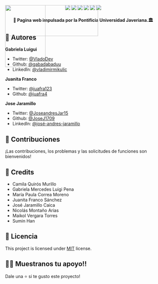 <div align="center">
  <div style="position: relative;">
      <img src="https://github.com/gabadabaduu/hackaton/assets/107308404/510543b3-ea99-44f5-b015-da011e20b051"  width="130" height="200" style="position: absolute; top: 0; left: 0;">
   </div>
   <div style="position: relative;">
      <img src="https://github.com/gabadabaduu/hackaton/assets/107308404/16943c78-8222-43b2-acf3-8af2ace6e3ee"  width="300" height="100" style="position: absolute; top: 0; left: 0;">
   </div>
</div>
<div align="center">
  <img src="https://img.shields.io/badge/Made%20By-gabadabaduu-blue">
  <img src="https://img.shields.io/badge/Made%20By-juafra4-red">
  <img src="https://img.shields.io/badge/Made%20By-JoseJ1709-black">
  <img src="https://badges.frapsoft.com/os/v1/open-source.png?v">
  <img src="https://img.shields.io/badge/License-MIT-yellow.svg">
  <img src="https://img.shields.io/badge/Framework-Angular-purple">
</div>

<h4 align="center">
 📱 Pagina web impulsada por la Pontificia Universidad Javeriana.🏛️
</h4>

## :man: Autores
**Gabriela Luigui**

- Twitter: [@VladoDev](https://twitter.com/VladoDev)
- Github: [@gabadabaduu](https://github.com/gabadabaduu)
- LinkedIn: [@vladimirmikulic](https://www.linkedin.com/in/vladimir-mikulic/)
  
**Juanita Franco**

- Twitter: [@juafra123](https://twitter.com/juafra123)
- Github: [@juafra4](https://github.com/juafra4)

**Jose Jaramillo**

- Twitter: [@JoseandresJar15](https://twitter.com/JoseandresJar15)
- Github: [@JoseJ1709](https://github.com/JoseJ1709)
- LinkedIn: [@josé-andres-jaramillo](https://www.linkedin.com/in/josé-andres-jaramillo-543bb0265/)

## :handshake: Contribuciones

¡Las contribuciones, los problemas y las solicitudes de funciones son bienvenidos!

## 🍻 Credits
- Camila Quirós Murillo
- Gabriela Mercedes Luigi Pena
- María Paula Correa Moreno
- Juanita Franco Sánchez
- José Jaramillo Caica
- Nicolás Montaño Arias
- Maikol Vergara Torres
- Sumin Han

## :pencil: Licencia

This project is licensed under [MIT](https://opensource.org/licenses/MIT) license.

## :man_astronaut: Muestranos tu apoyo!!

Dale una ⭐️ si te gusto este proyecto!
